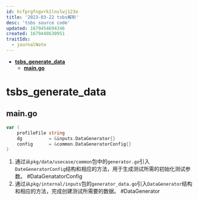 ```yaml
---
id: hcfprgfngvrk1lnslwj123e
title: '2023-03-22 tsbs解析'
desc: 'tsbs source code'
updated: 1679454694346
created: 1679448630951
traitIds:
  - journalNote
---
```

<!-- TOC -->

- [**tsbs_generate_data**](#tsbs_generate_data)
    - [**main.go**](#maingo)

<!-- /TOC -->
# **tsbs_generate_data**
## **main.go**
```go
var (
	profileFile string
	dg          = &inputs.DataGenerator{}
	config      = &common.DataGeneratorConfig{}
)
```
1. 通过从`pkg/data/usecase/common`包中的`generator.go`引入`DateGeneratorConfig`结构和相应的方法，用于生成测试所需的初始化测试参数。 #DataGenatatorConfig
2. 通过从`pkg/internal/inputs`包的`generator_data.go`引入`DataGenerator`结构和相应的方法，完成创建测试所需要的数据。 #DataGenerator
